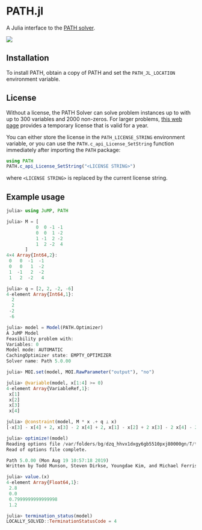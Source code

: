 # PATH.jl

A Julia interface to the [PATH solver](http://pages.cs.wisc.edu/~ferris/path.html).

[![][travis-img]][travis-url]

[travis-img]: https://api.travis-ci.com/odow/PATH.jl.svg?branch=master
[travis-url]: https://travis-ci.com/odow/PATH.jl

## Installation

To install PATH, obtain a copy of PATH and set the `PATH_JL_LOCATION`
environment variable.

## License

Without a license, the PATH Solver can solve problem instances up to with up
to 300 variables and 2000 non-zeros. For larger problems,
[this web page](http://pages.cs.wisc.edu/~ferris/path/LICENSE) provides a
temporary license that is valid for a year.

You can either store the license in the `PATH_LICENSE_STRING` environment
variable, or you can use the `PATH.c_api_License_SetString` function immediately
after importing the `PATH` package:
```julia
using PATH
PATH.c_api_License_SetString("<LICENSE STRING>")
```
where `<LICENSE STRING>` is replaced by the current license string.

## Example usage

```julia
julia> using JuMP, PATH

julia> M = [
           0  0 -1 -1
           0  0  1 -2
           1 -1  2 -2
           1  2 -2  4
       ]
4×4 Array{Int64,2}:
 0   0  -1  -1
 0   0   1  -2
 1  -1   2  -2
 1   2  -2   4

julia> q = [2, 2, -2, -6]
4-element Array{Int64,1}:
  2
  2
 -2
 -6

julia> model = Model(PATH.Optimizer)
A JuMP Model
Feasibility problem with:
Variables: 0
Model mode: AUTOMATIC
CachingOptimizer state: EMPTY_OPTIMIZER
Solver name: Path 5.0.00

julia> MOI.set(model, MOI.RawParameter("output"), "no")

julia> @variable(model, x[1:4] >= 0)
4-element Array{VariableRef,1}:
 x[1]
 x[2]
 x[3]
 x[4]

julia> @constraint(model, M * x .+ q ⟂ x)
[-x[3] - x[4] + 2, x[3] - 2 x[4] + 2, x[1] - x[2] + 2 x[3] - 2 x[4] - 2, x[1] + 2 x[2] - 2 x[3] + 4 x[4] - 6, x[1], x[2], x[3], x[4]] ∈ MOI.Complements(4)

julia> optimize!(model)
Reading options file /var/folders/bg/dzq_hhvx1dxgy6gb5510pxj80000gn/T/tmpiSsCRO
Read of options file complete.

Path 5.0.00 (Mon Aug 19 10:57:18 2019)
Written by Todd Munson, Steven Dirkse, Youngdae Kim, and Michael Ferris

julia> value.(x)
4-element Array{Float64,1}:
 2.8
 0.0
 0.7999999999999998
 1.2

julia> termination_status(model)
LOCALLY_SOLVED::TerminationStatusCode = 4
```
